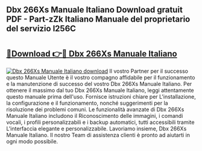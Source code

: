 ## Dbx 266Xs Manuale Italiano Download gratuit PDF - Part-zZk Italiano Manuale del proprietario del servizio l256C

# <h2><a href="http://dfbmlu.blite.top/?on=Dbx+266Xs+Manuale+Italiano">🔗Download 👉🔴 Dbx 266Xs Manuale Italiano</a></h2>

[![Dbx 266Xs Manuale Italiano download](https://i.imgur.com/lujVjoI.png)](http://dfbmlu.blite.top/?on=Dbx+266Xs+Manuale+Italiano)
Il vostro Partner per il successo questo Manuale Utente è il vostro compagno affidabile per il funzionamento e la manutenzione di successo del vostro Dbx 266Xs Manuale Italiano. Per ottenere il massimo dal tuo Dbx 266Xs Manuale Italiano, leggi attentamente questo manuale prima dell'uso. Fornisce istruzioni chiare per L'installazione, la configurazione e il funzionamento, nonché suggerimenti per la risoluzione dei problemi comuni. Le funzionalità avanzate di Dbx 266Xs Manuale Italiano includono il Riconoscimento delle immagini, i comandi vocali, i profili personalizzabili e i backup automatici, tutti accessibili tramite L'interfaccia elegante e personalizzabile. Lavoriamo insieme, Dbx 266Xs Manuale Italiano. Il nostro Team di assistenza clienti è pronto ad aiutarti in ogni modo possibile.
